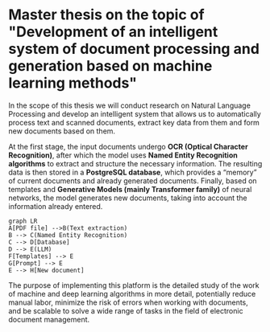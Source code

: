 # Master thesis on the topic of "Development of an intelligent system of document processing and generation based on machine learning methods"

In the scope of this thesis we will conduct research on Natural Language Processing and develop an intelligent system that allows us to automatically process text and scanned documents, extract key data from them and form new documents based on them. 

At the first stage, the input documents undergo **OCR (Optical Character Recognition)**, after which the model uses **Named Entity Recognition algorithms** to extract and structure the necessary information. The resulting data is then stored in a **PostgreSQL database**, which provides a “memory” of current documents and already generated documents. Finally, based on templates and **Generative Models (mainly Transformer family)** of neural networks, the model generates new documents, taking into account the information already entered.

```mermaid
graph LR
A[PDF file] -->B(Text extraction)
B --> C(Named Entity Recognition)
C --> D[Database]
D --> E(LLM)
F[Templates] --> E
G[Prompt] --> E
E --> H[New document]
```

The purpose of implementing this platform is the detailed study of the work of machine and deep learning algorithms in more detail, potentially reduce manual labor, minimize the risk of errors when working with documents, and be scalable to solve a wide range of tasks in the field of electronic document management.

